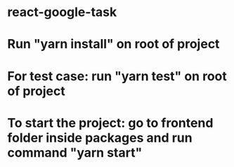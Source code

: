 # react-google-task
# Run "yarn install" on root of project
# For test case: run "yarn test" on root of project
# To start the project: go to frontend folder inside packages and run command "yarn start"
